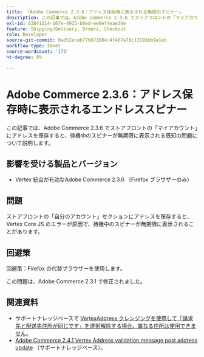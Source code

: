 ```yaml
---
title: 「Adobe Commerce 2.3.6：アドレス保存時に表示される無限のスピナー」
description: この記事では、Adobe Commerce 2.3.6 でストアフロントの「マイアカウント」にアドレスを保存すると、待機中のスピナーが無期限に表示される既知の問題について説明します。
exl-id: 63841114-167e-4915-b6ed-ee0ef4eae36e
feature: Shipping/Delivery, Orders, Checkout
role: Developer
source-git-commit: 0ad52eceb776b71604c4f467a70c13191bb9a1eb
workflow-type: tm+mt
source-wordcount: '173'
ht-degree: 0%

---
```


# Adobe Commerce 2.3.6：アドレス保存時に表示されるエンドレススピナー

この記事では、Adobe Commerce 2.3.6 でストアフロントの「マイアカウント」にアドレスを保存すると、待機中のスピナーが無期限に表示される既知の問題について説明します。

## 影響を受ける製品とバージョン

* Vertex 統合が有効なAdobe Commerce 2.3.6 （Firefox ブラウザーのみ）

## 問題

ストアフロントの「自分のアカウント」セクションにアドレスを保存すると、Vertex Core JS のエラーが原因で、待機中のスピナーが無期限に表示されることがあります。

## 回避策

回避策：Firefox の代替ブラウザーを使用します。

この問題は、Adobe Commerce 2.3.1 で修正されました。

## 関連資料

* サポートナレッジベースで [VertexAddress クレンジングを使用して「請求先と配送先住所が同じです」を選択解除する場合、異なる住所は使用できません &#x200B;](/help/troubleshooting/miscellaneous/vertex-address-cleansing-different-addresses-not-allowed.md)。
* [Adobe Commerce 2.4.1 Vertex Address validation message post address update](/help/troubleshooting/miscellaneous/magento-2-4-1-vertex-address-validation-message-post-address-update.md) （サポートナレッジベース）。
